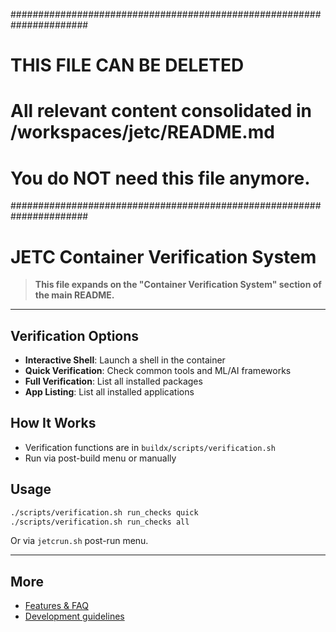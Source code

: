 ######################################################################
# THIS FILE CAN BE DELETED
# All relevant content consolidated in /workspaces/jetc/README.md
# You do NOT need this file anymore.
######################################################################

# JETC Container Verification System

> **This file expands on the "Container Verification System" section of the main README.**

---

## Verification Options

- **Interactive Shell**: Launch a shell in the container
- **Quick Verification**: Check common tools and ML/AI frameworks
- **Full Verification**: List all installed packages
- **App Listing**: List all installed applications

## How It Works

- Verification functions are in `buildx/scripts/verification.sh`
- Run via post-build menu or manually

## Usage

```bash
./scripts/verification.sh run_checks quick
./scripts/verification.sh run_checks all
```

Or via `jetcrun.sh` post-run menu.

---

## More

- [Features & FAQ](features.md)
- [Development guidelines](dev-guidelines.md)

<!--
# File location diagram:
# jetc/                          <- Main project folder
# ├── buildx/                    <- Parent directory
# │   └── readme/                <- Current directory
# │       └── verification.md    <- THIS FILE
# └── ...                        <- Other project files
#
# Description: Marked for deletion - content moved to main README.md
# Author: Mr K / GitHub Copilot
# COMMIT-TRACKING: UUID-20250424-230000-DOCCONSOL
-->

